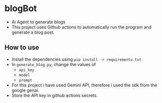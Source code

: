 # blogBot
* Ai Agent to generate blogs
* This project uses Github actions to automatically run the program and generate a blog post.

## How to use
* Install the dependencies using `pip install -r requirements.txt`
* In `generate_blog.py`, change the values of
    * `api_key`
    * `model`
    * `prompt`
* For this project i have used Gemini API, therefore i used the sdk from the google genai.
* Store the API key in github actions secrets.
